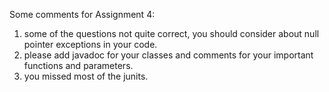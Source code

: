 Some comments for Assignment 4:

1. some of the questions not quite correct, you should consider about null pointer exceptions in your code.
2. please add javadoc for your classes and comments for your important functions and parameters.
3. you missed most of the junits.
